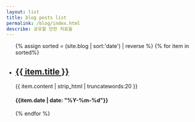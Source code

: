 ```yaml
---
layout: list
title: blog posts list
permalink: /blog/index.html
describe: 공유할 만한 자료들
---
```

<ul>
{% assign sorted = (site.blog | sort:'date') | reverse %}
{% for item in sorted%}
<li> 
<h2><a href="{{ item.url }}">{{ item.title }}</a></h2>
<p>{{ item.content | strip_html | truncatewords:20  }}</p>
<h4>{{item.date | date: "%Y-%m-%d"}}</h4>
</li>
{% endfor %}
</ul>
